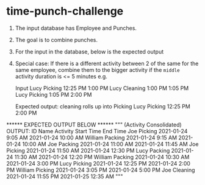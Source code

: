 # time-punch-challenge
1. The input database has Employee and Punches. 
2. The goal is to combine punches. 
3. For the input in the database, below is the expected output
4. Special case: If there is a different activity between 2 of the same for the same employee, combine them to the bigger activity if the `middle` activity duration is <= 5 minutes
   e.g. 
   
   Input 
   Lucy        Picking     12:25 PM    1:00 PM
   Lucy        Cleaning    1:00 PM     1:05 PM
   Lucy        Picking     1:05 PM     2:00 PM
   
   Expected output: cleaning rolls up into Picking
   Lucy    Picking     12:25 PM    2:00 PM


****** EXPECTED OUTPUT BELOW ******
"""
 (Activity Consolidated)
 OUTPUT:
 ID  Name    Activity    Start Time  End Time
    Joe     Picking     2021-01-24 9:05 AM      2021-01-24 10:00 AM
    William Packing     2021-01-24 9:15 AM      2021-01-24 10:00 AM
    Joe     Packing     2021-01-24 11:00 AM     2021-01-24 11:45 AM
    Joe     Picking     2021-01-24 11:50 AM     2021-01-24 12:30 PM
    Lucy    Packing     2021-01-24 11:30 AM     2021-01-24 12:20 PM
    William Packing     2021-01-24 10:30 AM     2021-01-24 3:00 PM
    Lucy    Picking     2021-01-24 12:25 PM     2021-01-24 2:00 PM
    William Picking     2021-01-24 3:05 PM      2021-01-24 5:00 PM
    Joe     Cleaning    2021-01-24 11:55 PM     2021-01-25 12:35 AM
"""
